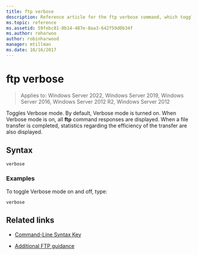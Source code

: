 ```yaml
---
title: ftp verbose
description: Reference article for the ftp verbose command, which toggles verbose mode.
ms.topic: reference
ms.assetid: 59febc81-0b14-487e-8aa3-642f59d0b34f
ms.author: roharwoo
author: robinharwood
manager: mtillman
ms.date: 10/16/2017
---
```


# ftp verbose

>Applies to: Windows Server 2022, Windows Server 2019, Windows Server 2016, Windows Server 2012 R2, Windows Server 2012

Toggles Verbose mode. By default, Verbose mode is turned on. When Verbose mode is on, all **ftp** command responses are displayed. When a file transfer is completed, statistics regarding the efficiency of the transfer are also displayed.

## Syntax

```
verbose
```

### Examples

To toggle Verbose mode on and off, type:

```
verbose
```

## Related links

- [Command-Line Syntax Key](command-line-syntax-key.md)

- [Additional FTP guidance](/previous-versions/orphan-topics/ws.10/cc756013(v=ws.10))
